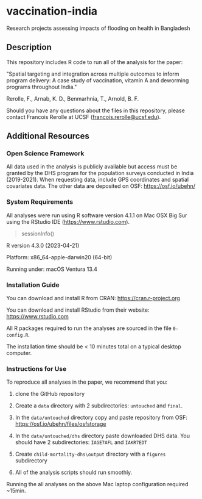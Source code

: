 # vaccination-india
Research projects assessing impacts of flooding on health in Bangladesh

## Description

This repository includes R code to run all of the analysis for the paper:

"Spatial targeting and integration across multiple outcomes to inform program delivery: A case study of vaccination, vitamin A and deworming programs throughout India."

Rerolle, F., Arnab, K. D., Benmarhnia, T., Arnold, B. F.

Should you have any questions about the files in this repository, please contact Francois Rerolle at UCSF (francois.rerolle@ucsf.edu).

## Additional Resources

### Open Science Framework 

All data used in the analysis is publicly available but access must be granted by the DHS program for the population surveys conducted in India (2019-2021). When requesting data, include GPS coordinates and spatial covariates data. The other data are deposited on OSF: https://osf.io/ubehn/

### System Requirements

All analyses were run using R software version 4.1.1 on Mac OSX Big Sur using the RStudio IDE (https://www.rstudio.com).

> sessionInfo()

R version 4.3.0 (2023-04-21)

Platform: x86_64-apple-darwin20 (64-bit)

Running under: macOS Ventura 13.4

### Installation Guide

You can download and install R from CRAN: https://cran.r-project.org

You can download and install RStudio from their website: https://www.rstudio.com

All R packages required to run the analyses are sourced in the file `0-config.R`.

The installation time should be < 10 minutes total on a typical desktop computer.

### Instructions for Use

To reproduce all analyses in the paper, we recommend that you: 

1. clone the GitHub repository

2. Create a `data` directory with 2 subdirectories: `untouched` and `final`.

3. In the `data/untouched` directory copy and paste repository from OSF: https://osf.io/ubehn/files/osfstorage

4. In the `data/untouched/dhs` directory paste downloaded DHS data. You should have 2 subdirectories: `IAGE7AFL` and `IAKR7EDT`

5. Create `child-mortality-dhs\output` directory with a `figures` subdirectory

6. All of the analysis scripts should run smoothly. 

Running the all analyses on the above Mac laptop configuration required ~15min. 
